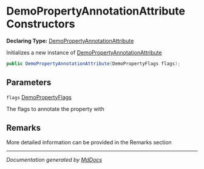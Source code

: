 # DemoPropertyAnnotationAttribute Constructors

**Declaring Type:** [DemoPropertyAnnotationAttribute](../index.md)

Initializes a new instance of [DemoPropertyAnnotationAttribute](../index.md)

```csharp
public DemoPropertyAnnotationAttribute(DemoPropertyFlags flags);
```

## Parameters

`flags`  [DemoPropertyFlags](../../DemoPropertyFlags/index.md)

The flags to annotate the property with

## Remarks

More detailed information can be provided in the Remarks section

___

*Documentation generated by [MdDocs](https://github.com/ap0llo/mddocs)*
